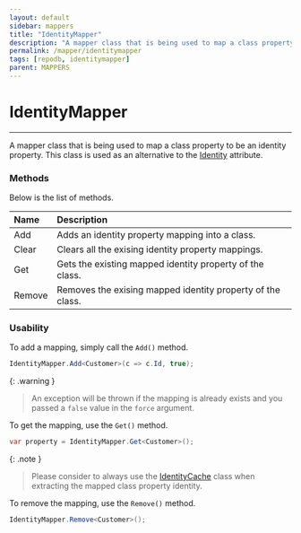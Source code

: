 ```yaml
---
layout: default
sidebar: mappers
title: "IdentityMapper"
description: "A mapper class that is being used to map a class property to be an identity property. This class is used as an alternative to Identity attribute."
permalink: /mapper/identitymapper
tags: [repodb, identitymapper]
parent: MAPPERS
---
```


# IdentityMapper

---

A mapper class that is being used to map a class property to be an identity property. This class is used as an alternative to the [Identity](/attribute/identity) attribute.

### Methods

Below is the list of methods.

| Name | Description |
|:-----|:------------|
| Add | Adds an identity property mapping into a class. |
| Clear | Clears all the exising identity property mappings. |
| Get | Gets the existing mapped identity property of the class. |
| Remove | Removes the exising mapped identity property of the class. |

### Usability

To add a mapping, simply call the `Add()` method.

```csharp
IdentityMapper.Add<Customer>(c => c.Id, true);
```

{: .warning }
> An exception will be thrown if the mapping is already exists and you passed a `false` value in the `force` argument.

To get the mapping, use the `Get()` method.

```csharp
var property = IdentityMapper.Get<Customer>();
```

{: .note }
> Please consider to always use the [IdentityCache](/cacher/identitycache) class when extracting the mapped class property identity.

To remove the mapping, use the `Remove()` method.

```csharp
IdentityMapper.Remove<Customer>();
```